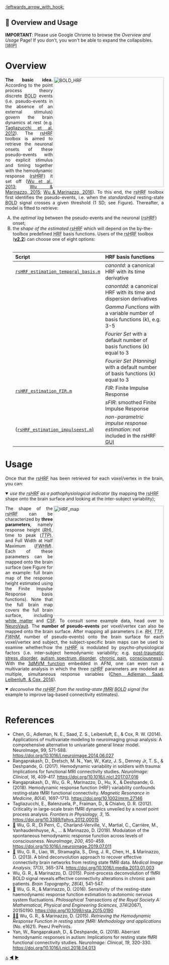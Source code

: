 <a name="top">
<a href="https://github.com/compneuro-da/rsHRF/blob/update/README.md#table-of-contents">:leftwards_arrow_with_hook:</a> <br>

📖  Overview and Usage
----
__IMPORTANT__: Please use Google Chrome to browse the _Overview and Usage_ Page! If you don't, you won't be able to expand the collapsibles. [<abbr title="Work In Progress"><i>WIP</i></abbr>]

# Overview 
<a href="https://github.com/compneuro-da/rsHRF/blob/update/dissemination/paper_2013_MIA.pdf"><img align="right" src="https://github.com/guorongwu/rsHRF/raw/master/docs/example_hrf.png" alt="BOLD_HRF" width="350"/></a> <!-- find other image to illustrate pseudo-point process + code to produce it -->
<p align="justify"><b>The basic idea.</b> According to the point process theory discrete <abbr title="Blood Oxygenation Level Dependent">BOLD</abbr> events (i.e. pseudo-events in the absence of an external stimulus) govern the brain dynamics at rest (e.g. <a href="#ref4">Tagliazucchi et al. 2012</a>). The <abbr title="resting-state hemodynamic response function">rsHRF</abbr> toolbox is aimed to retrieve the neuronal  onsets of these pseudo-events with no explicit stimulus and timing together with the hemodynamic response (<abbr title="resting-state hemodynamic response function">rsHRF</abbr>) it set off (<a href="#ref6">Wu et al., 2013</a>; <a href="#ref9">Wu & Marinazzo, 2015</a>; <a href="#ref8">Wu & Marinazzo, 2016</a>). To this end, the <abbr title="resting-state hemodynamic response function">rsHRF</abbr> toolbox first identifies the pseudo-events, i.e. when the <i>standardized</i> resting-state <abbr title="Blood Oxygenation Level Dependent">BOLD</abbr> signal crosses a given threshold (1 SD; see Figure). Thereafter, a model is fitted to retrieve: <ol type="A">
<li>the <i>optimal lag</i> between the pseudo-events and the neuronal (<abbr title="resting-state hemodynamic response function">rsHRF</abbr>) onset; </li>
<li>the <i>shape of the estimated <abbr title="resting-state hemodynamic response function">rsHRF</abbr></i> which will depend on the by-the-toolbox predefined <abbr title="hemodynamic response function">HRF</abbr> basis functions. Users of the <abbr title="resting-state hemodynamic response function">rsHRF</abbr> toolbox (<a href=""><b>v2.2</b></a>) can choose one of eight options:<br><br>

| Script         | HRF basis functions         | 
| :------------- |:-------------| 
| <a href="https://github.com/compneuro-da/rsHRF/blob/update/code/rsHRF_estimation_temporal_basis.m"><code>rsHRF_estimation_temporal_basis.m</code> | <i>canontd</i>: a canonical HRF with its time derivative |
| | <i>canontdd</i>: a canonical HRF with its time and dispersion derivatives |
| | <i>Gamma Functions</i> with a variable number of basis functions (<i>k</i>), e.g. 3-5 |
| | <i>Fourier Set</i> with a default number of basis functions (<i>k</i>) equal to 3 |
| | <i>Fourier Set (Hanning)</i> with a default number of basis functions (<i>k</i>) equal to 3 |
| <a href="https://github.com/compneuro-da/rsHRF/blob/update/code/rsHRF_estimation_FIR.m"><code>rsHRF_estimation_FIR.m</code> | <i>FIR</i>: Finite Impulse Response |
| | <i>sFIR</i>: smoothed Finite Impulse Response |
| (<a href="https://github.com/compneuro-da/rsHRF/blob/update/code/rsHRF_estimation_impulseest.m"><code>rsHRF_estimation_impulseest.m</code>) | <i>non-parametric impulse response estimation</i>: not included in the rsHRF <abbr title="graphical user interface">GUI</abbr> |
</li></ol></p>

# Usage 
<p align="justify">Once that the <abbr title="resting-state hemodynamic response function">rsHRF</abbr> has been retrieved for each voxel/vertex in the brain, you can:
 
<details open><summary><i>use the <abbr title="resting-state hemodynamic response function">rsHRF</abbr> as a pathophysiological indicator</i> (by mapping the <abbr title="resting-state hemodynamic response function">rsHRF</abbr> shape onto the brain surface and looking at the inter-subject variability);<!--[[4](https://github.com/compneuro-da/rsHRF_data/raw/master/docs/2019_NI.pdf)]--></summary>

<a href="https://figshare.com/articles/voxelwise_resting_state_HRF_shape_WM_and_GM_/7139702"><img align="right" src="https://github.com/guorongwu/rsHRF/raw/master/docs/FIR_Height_full_layout.png" alt="HRF_map" width="350"/></a>
<p align="justify">The shape of the <abbr title="resting-state hemodynamic response function">rsHRF</abbr> can be characterized by <b>three parameters</b>, namely response height (<abbr title="response height"><i>RH</i></abbr>), time to peak (<abbr title="time to peak"><i>TTP</i></abbr>), and Full Width at Half Maximum (<abbr title="Full Width at Half Maximum"><i>FWHM</i></abbr>). Each of these parameters can be mapped onto the brain surface (see Figure for an example: full brain map of the response height estimated using the Finite Impulse Response basis functions). Note that the full brain map covers the full brain surface, including <a href= "https://ndownloader.figshare.com/files/13141076">white matter</a> and <abbr title="cerebrospinal fluid">CSF</abbr>. To consult some example data, head over to <a href="https://neurovault.org/collections/3584/">NeuroVault</a>. The <b>number of pseudo-events</b> per voxel/vertex can also be mapped onto the brain surface. After mapping all parameters (i.e. <abbr title="response height"><i>RH</i></abbr>, <abbr title="time to peak"><i>TTP</i></abbr>, <abbr title="Full Width at Half Maximum"><i>FWHM</i></abbr>, number of pseudo-events) onto the brain surface for each voxel/vertex and subject, the subject-specific brain maps can be used to examine whether/how the <abbr title="resting-state hemodynamic response function">rsHRF</abbr> is modulated by psycho-physiological factors (i.e. inter-subject hemodynamic variability; e.g. <a href="#ref2">post-traumatic stress disorder</a>, <a href="#ref10">autism spectrum disorder</a>, <a href="#ref7">chronic pain</a>, <a href="#ref5">consciousness</a>). With the <a href="https://afni.nimh.nih.gov/pub/dist/doc/program_help/3dMVM.html">3dMVM function</a> embedded in AFNI, one can even run a multivariate analysis in which the three <abbr title="resting-state hemodynamic response function">rsHRF</abbr> parameters are modeled as multiple, simultaneous response variables (<a href="#ref1">Chen, Adleman, Saad, Leibenluft, & Cox, 2014</a>).</p> <!-- insert: nr. of events, examples for inter-subject hemodynamic variability, 3dMVM; With the <a href="https://afni.nimh.nih.gov/pub/dist/doc/program_help/3dMVM.html">3dMVM function</a> embedded in AFNI, a multivariate analysis can be run in which these three parameters are modeled as multiple, simultaneous response variables (Chen, Adleman, Saad, Leibenluft, & Cox, 2014). -->
 
<!-- , including white matter,-->

</details>

<details open><summary><i>deconvolve the <abbr title="resting-state hemodynamic response function">rsHRF</abbr> from the resting-state <abbr title="functional Magnetic Resonance Imaging">fMRI</abbr> <abbr title="Blood Oxygenation Level Dependent">BOLD</abbr> signal</i> (for example to improve lag-based connectivity estimates).</summary><br>
 
<!-- <p align="justify">The shape of the <abbr title="resting-state hemodynamic response function">rsHRF</abbr>, and thus the time to peak (<abbr title="time to peak"><i>TTP</i></abbr>), differs for each voxel/vertex in the brain. As a result, two different voxels/vertices with pseudo-events at the same time might have disparate neuronal <abbr title="resting-state hemodynamic response function">rsHRF</abbr> onsets (for a schematic example, see Figure). Using non-deconvolved resting-state <abbr title="functional Magnetic Resonance Imaging">fMRI</abbr> <abbr title="Blood Oxygenation Level Dependent">BOLD</abbr> signal might therefore interpose confounders on temporal precedence, which can deteriorate lag-based connectivity estimates (e.g. functional connectivity). --> <!--As functional connectivity analysis is built on associating BOLD events on two different spatial locations but at the same time; eliminating these confounders is of essence [REF]. --> <!-- insert non-deconvolved signal in connectivity analysis toolbox -->
 
</details>

<!--
<b>rsHRF deconvolution.</b> Improve lag-based connectivity estimates.
<b>rsHRF retrieval.</b> The rsHRF shape as a pathophysiological indicator. -->
<!-- <details><summary><b></b></summary>
</details> -->
<!--rsHRF different for each voxel in the brain [REF].-->

<!--
<p align="justify"><b>use shape as a biomarker</b>to retrieve the shape of the HRF concretized by three HRF parameters (see Figure 4); thee then use them in multivariate model; or look at some of them sepatetely
, or one can map the shape parameters everywhere in the brain (including white matter), and use the shape as a pathophysiological indicator [[4](https://github.com/compneuro-da/rsHRF_data/raw/master/docs/2019_NI.pdf)]. </p>
-->
<!-- collapsible -->
<!--
<p align="justify"><b>eliminate time-lag confounds.</b> Once that the HRF has been retrieved for each voxel/vertex, it can be deconvolved from the time series (for example to improve lag-based connectivity estimates)
  to deconvolve the resting-state signal and ilimante timing confounds (as the HRF shape is different for each voxel in the brain, the time to peak is different as well; therefore even as two voxels would have a pseudo-event at the same time, the timing of the corresponding neuronal events might not coincide (see FIgure 3 as an example). As functional connectivity analysis is built on associating BOLD events on two different spatial locations but at the same time; elliminating such time confounds is of essence [REF].</p>
-->

<!--
  the canonical shape with two derivatives, Gamma functions, Fourier set (Hanning), or a (smooth) Finite Impulse Response. -->
  
  <!--
  [[4](https://github.com/compneuro-da/rsHRF_data/raw/master/docs/2019_NI.pdf)] -->

# References

* <a name="ref1">Chen, G., Adleman, N. E., Saad, Z. S., Leibenluft, E., & Cox, R. W. (2014). Applications of multivariate modeling to neuroimaging group analysis: A comprehensive alternative to univariate general linear model. NeuroImage, 99, 571-588. https://doi.org/10.1016/j.neuroimage.2014.06.027
* <a name="ref2">Rangaprakash, D., Dretsch, M. N., Yan, W., Katz, J. S., Denney Jr, T. S., & Deshpande, G. (2017). Hemodynamic variability in soldiers with trauma: Implications for functional MRI connectivity studies. <i>NeuroImage: Clinical</i>, <i>16</i>, 409-417. <https://doi.org/10.1016/j.nicl.2017.07.016>
* <a name="ref3">Rangaprakash, D., Wu, G. R., Marinazzo, D., Hu, X., & Deshpande, G. (2018). Hemodynamic response function (HRF) variability confounds resting‐state fMRI functional connectivity. <i>Magnetic Resonance in Medicine</i>, <i>80</i>(4), 1697-1713. <https://doi.org/10.1002/mrm.27146>
* <a name="ref4">Tagliazucchi, E., Balenzuela, P., Fraiman, D., & Chialvo, D. R. (2012). Criticality in large-scale brain fMRI dynamics unveiled by a novel point process analysis. <i>Frontiers in Physiology</i>, <i>3</i>, 15. <https://doi.org/10.3389/fphys.2012.00015> 
* [:paperclip:](https://github.com/compneuro-da/rsHRF_data/raw/master/docs/2019_NI.pdf) <a name="ref5">Wu, G. R., Di Perri, C., Charland-Verville, V., Martial, C., Carrière, M., Vanhaudenhuyse, A., ... & Marinazzo, D. (2019). Modulation of the spontaneous hemodynamic response function across levels of consciousness. <i>NeuroImage</i>, <i>200</i>, 450-459. <https://doi.org/10.1016/j.neuroimage.2019.07.011> 
* [:paperclip:](https://github.com/compneuro-da/rsHRF_data/raw/master/docs/2013_MIA.pdf) <a name="ref6">Wu, G. R., Liao, W., Stramaglia, S., Ding, J. R., Chen, H., & Marinazzo, D. (2013). A blind deconvolution approach to recover effective connectivity brain networks from resting state fMRI data. <i>Medical Image Analysis</i>, <i>17</i>(3), 365-374. <https://doi.org/10.1016/j.media.2013.01.003>  
* <a name="ref7">Wu, G. R., & Marinazzo, D. (2015). Point-process deconvolution of fMRI BOLD signal reveals effective connectivity alterations in chronic pain patients. <i>Brain Topography</i>, <i>28</i>(4), 541-547.
* [:paperclip:](https://github.com/compneuro-da/rsHRF_data/raw/master/docs/2016_PTA.pdf) <a name="ref8">Wu, G. R., & Marinazzo, D. (2016). Sensitivity of the resting-state haemodynamic response function estimation to autonomic nervous system fluctuations. <i>Philosophical Transactions of the Royal Society A: Mathematical, Physical and Engineering Sciences</i>, <i>374</i>(2067), 20150190. <https://doi.org/10.1098/rsta.2015.0190> 
* [:paperclip:](https://github.com/compneuro-da/rsHRF_data/raw/master/docs/poster_OHBM2016_HRF.pdf)[:paperclip:](https://github.com/compneuro-da/rsHRF_data/raw/master/docs/rs_HRF_OHBM2018_Daniele.pdf) <a name="ref9">Wu, G. R., & Marinazzo, D. (2015). <i>Retrieving the Hemodynamic Response Function in resting state fMRI: Methodology and applications</i> (No. e1621). PeerJ PrePrints. 
 * <a name="ref10">Yan, W., Rangaprakash, D., & Deshpande, G. (2018). Aberrant hemodynamic responses in autism: Implications for resting state fMRI functional connectivity studies. <i>NeuroImage: Clinical</i>, <i>19</i>, 320-330. <https://doi.org/10.1016/j.nicl.2018.04.013>

<a href="#top">🔝</a>
<a href="https://github.com/compneuro-da/rsHRF/blob/update/documentation/manual/02_Installation.md">:arrow_backward:</a>
<a href="https://github.com/compneuro-da/rsHRF/blob/update/documentation/manual/04_Workflow.md">:arrow_forward:</a>
